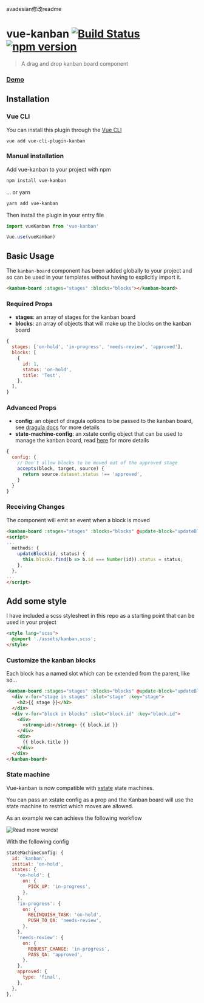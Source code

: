 avadesian修改readme

# vue-kanban [![Build Status](https://travis-ci.org/BrockReece/vue-kanban.svg?branch=master)](https://travis-ci.org/BrockReece/vue-kanban) [![npm version](https://badge.fury.io/js/vue-kanban.svg)](https://badge.fury.io/js/vue-kanban)

> A drag and drop kanban board component

### [Demo](https://vue-kanban.netlify.com/)

## Installation

### Vue CLI
You can install this plugin through the [Vue CLI](https://cli.vuejs.org/)
```
vue add vue-cli-plugin-kanban
```

### Manual installation

Add vue-kanban to your project with npm
``` bash
npm install vue-kanban
```

... or yarn
```bash
yarn add vue-kanban
```

Then install the plugin in your entry file
```js
import vueKanban from 'vue-kanban'

Vue.use(vueKanban)
```

## Basic Usage

The `kanban-board` component has been added globally to your project and so can be used in your templates without having to explicitly import it.
```html
<kanban-board :stages="stages" :blocks="blocks"></kanban-board>
```

### Required Props
- **stages**: an array of stages for the kanban board
- **blocks**: an array of objects that will make up the blocks on the kanban board
```js
{
  stages: ['on-hold', 'in-progress', 'needs-review', 'approved'],
  blocks: [
    {
      id: 1,
      status: 'on-hold',
      title: 'Test',
    },
  ],
}
```

### Advanced Props
- **config**: an object of dragula options to be passed to the kanban board, see [dragula docs](https://github.com/bevacqua/dragula#dragulacontainers-options) for more details
- **state-machine-config**: an xstate config object that can be used to manage the kanban board, read [here](#state-machine) for more details
```js
{
  config: {
    // Don't allow blocks to be moved out of the approved stage
    accepts(block, target, source) {
      return source.dataset.status !== 'approved',
    }
  }
}
```

### Receiving Changes
The component will emit an event when a block is moved

```html
<kanban-board :stages="stages" :blocks="blocks" @update-block="updateBlock"></kanban-board>
<script>
...
  methods: {
    updateBlock(id, status) {
      this.blocks.find(b => b.id === Number(id)).status = status;
    },
  },
...
</script>
```

## Add some style
I have included a scss stylesheet in this repo as a starting point that can be used in your project
```html
<style lang="scss">
  @import './assets/kanban.scss';
</style>
```

### Customize the kanban blocks
Each block has a named slot which can be extended from the parent, like so...
```html
<kanban-board :stages="stages" :blocks="blocks" @update-block="updateBlock">
  <div v-for="stage in stages" :slot="stage" :key="stage">
    <h2>{{ stage }}</h2>
  </div>
  <div v-for="block in blocks" :slot="block.id" :key="block.id">
    <div>
      <strong>id:</strong> {{ block.id }}
    </div>
    <div>
      {{ block.title }}
    </div>
  </div>
</kanban-board>
```

### State machine
Vue-kanban is now compatible with [xstate](https://xstate.js.org/docs/) state machines.

You can pass an xstate config as a prop and the Kanban board will use the state machine to restrict which moves are allowed.

As an example we can achieve the following workflow

![Read more words!](/src/assets/fsm.png)

With the following config
```js
stateMachineConfig: {
  id: 'kanban',
  initial: 'on-hold',
  states: {
    'on-hold': {
      on: {
        PICK_UP: 'in-progress',
      },
    },
    'in-progress': {
      on: {
        RELINQUISH_TASK: 'on-hold',
        PUSH_TO_QA: 'needs-review',
      },
    },
    'needs-review': {
      on: {
        REQUEST_CHANGE: 'in-progress',
        PASS_QA: 'approved',
      },
    },
    approved: {
      type: 'final',
    },
  },
},
```
